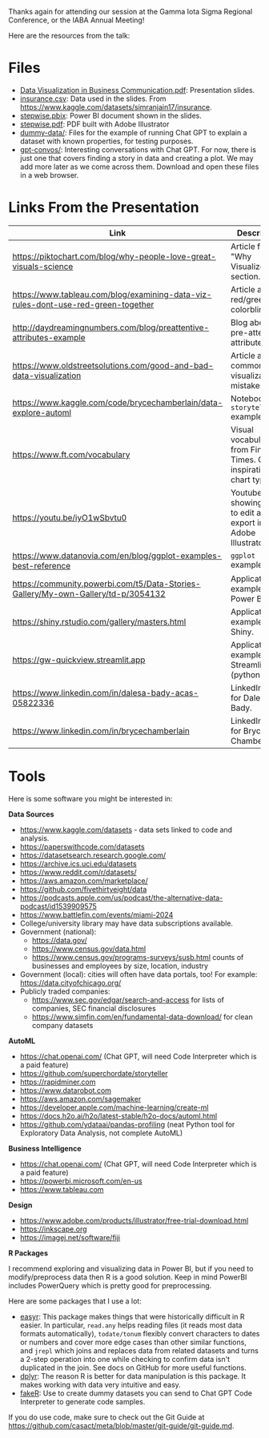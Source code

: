 Thanks again for attending our session at the Gamma Iota Sigma Regional Conference, or the IABA Annual Meeting!

Here are the resources from the talk:

# Files

- [Data Visualization in Business Communication.pdf](https://github.com/superchordate/gis-2023/blob/main/Data%20Visualization%20in%20Business%20Communication.pdf): Presentation slides.
- [insurance.csv](https://github.com/superchordate/gis-2023/blob/main/insurance.csv): Data used in the slides. From https://www.kaggle.com/datasets/simranjain17/insurance.
- [stepwise.pbix](https://github.com/superchordate/gis-2023/blob/main/stepwise.pbix): Power BI document shown in the slides. 
- [stepwise.pdf](https://github.com/superchordate/gis-2023/blob/main/stepwise.pdf): PDF built with Adobe Illustrator
- [dummy-data/](https://github.com/superchordate/gis-2023/dummy-data/): Files for the example of running Chat GPT to explain a dataset with known properties, for testing purposes. 
- [gpt-convos/](https://github.com/superchordate/gis-2023/gpt-convos/): Interesting conversations with Chat GPT. For now, there is just one that covers finding a story in data and creating a plot. We may add more later as we come across them. Download and open these files in a web browser. 

# Links From the Presentation

| Link      | Description |
| ----------- | ----------- |
| https://piktochart.com/blog/why-people-love-great-visuals-science | Article from "Why Visualize?" section. |
| https://www.tableau.com/blog/examining-data-viz-rules-dont-use-red-green-together | Article about red/green colorblindness. |
| http://daydreamingnumbers.com/blog/preattentive-attributes-example | Blog about pre-attentive attributes. |
| https://www.oldstreetsolutions.com/good-and-bad-data-visualization | Article about common data visualization mistakes. |
| https://www.kaggle.com/code/brycechamberlain/data-explore-automl | Notebook with `storyteller` example. |
| https://www.ft.com/vocabulary | Visual vocabulary from Financial Times. Good inspiration for chart types. |
| https://youtu.be/iyO1wSbvtu0 | Youtube video showing how to edit a PDF export in Adobe Illustrator. |
| https://www.datanovia.com/en/blog/ggplot-examples-best-reference | `ggplot` examples. |
| https://community.powerbi.com/t5/Data-Stories-Gallery/My-own-Gallery/td-p/3054132 | Application example: Power BI. |
| https://shiny.rstudio.com/gallery/masters.html | Application example: R Shiny. |
| https://gw-quickview.streamlit.app | Application example: Streamlit (python). |
| https://www.linkedin.com/in/dalesa-bady-acas-05822336 | LinkedIn page for Dalesa Bady. |
| https://www.linkedin.com/in/brycechamberlain | LinkedIn page for Bryce Chamberlain. |


# Tools

Here is some software you might be interested in:

**Data Sources**

* https://www.kaggle.com/datasets - data sets linked to code and analysis.
* https://paperswithcode.com/datasets
* https://datasetsearch.research.google.com/
* https://archive.ics.uci.edu/datasets
* https://www.reddit.com/r/datasets/
* https://aws.amazon.com/marketplace/
* https://github.com/fivethirtyeight/data
* https://podcasts.apple.com/us/podcast/the-alternative-data-podcast/id1539909575
* https://www.battlefin.com/events/miami-2024
* College/university library may have data subscriptions available.
* Government (national):
    - https://data.gov/
    - https://www.census.gov/data.html
    - https://www.census.gov/programs-surveys/susb.html counts of businesses and employees by size, location, industry
* Government (local): cities will often have data portals, too! For example: https://data.cityofchicago.org/
* Publicly traded companies:
    - https://www.sec.gov/edgar/search-and-access for lists of companies, SEC financial disclosures
    - https://www.simfin.com/en/fundamental-data-download/ for clean company datasets

**AutoML**

* https://chat.openai.com/ (Chat GPT, will need Code Interpreter which is a paid feature)
* https://github.com/superchordate/storyteller
* https://rapidminer.com
* https://www.datarobot.com
* https://aws.amazon.com/sagemaker
* https://developer.apple.com/machine-learning/create-ml
* https://docs.h2o.ai/h2o/latest-stable/h2o-docs/automl.html 
* https://github.com/ydataai/pandas-profiling (neat Python tool for Exploratory Data Analysis, not complete AutoML)

**Business Intelligence**

* https://chat.openai.com/ (Chat GPT, will need Code Interpreter which is a paid feature)
* https://powerbi.microsoft.com/en-us
* https://www.tableau.com

**Design**

* https://www.adobe.com/products/illustrator/free-trial-download.html
* https://inkscape.org 
* https://imagej.net/software/fiji

**R Packages**

I recommend exploring and visualizing data in Power BI, but if you need to modify/preprocess data then R is a good solution. Keep in mind PowerBI includes PowerQuery which is pretty good for preprocessing. 

Here are some packages that I use a lot:

* [easyr](https://github.com/oliver-wyman-actuarial/easyr): This package makes things that were historically difficult in R easier. In particular, `read.any` helps reading files (it reads most data formats automatically), `todate/tonum` flexibly convert characters to dates or numbers and cover more edge cases than other similar functions, and `jrepl` which joins and replaces data from related datasets and turns a 2-step operation into one while checking to confirm data isn't duplicated in the join. See docs on GitHub for more useful functions. 
* [dplyr](https://github.com/tidyverse/dplyr): The reason R is better for data manipulation is this package. It makes working with data very intuitive and easy. 
* [fakeR](https://github.com/lhz1029/fakeR): Use to create dummy datasets you can send to Chat GPT Code Interpreter to generate code samples. 

If you do use code, make sure to check out the Git Guide at https://github.com/casact/meta/blob/master/git-guide/git-guide.md. 


